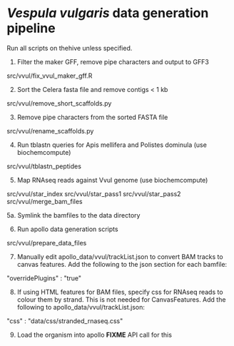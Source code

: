 # *Vespula vulgaris* data generation pipeline

Run all scripts on thehive unless specified.

1. Filter the maker GFF, remove pipe characters and output to GFF3

src/vvul/fix_vvul_maker_gff.R

2. Sort the Celera fasta file and remove contigs < 1 kb

src/vvul/remove_short_scaffolds.py

3. Remove pipe characters from the sorted FASTA file

src/vvul/rename_scaffolds.py

4. Run tblastn queries for Apis mellifera and Polistes dominula (use biochemcompute)

src/vvul/tblastn_peptides

5. Map RNAseq reads against Vvul genome (use biochemcompute)

src/vvul/star_index
src/vvul/star_pass1
src/vvul/star_pass2
src/vvul/merge_bam_files

5a. Symlink the bamfiles to the data directory

6. Run apollo data generation scripts

src/vvul/prepare_data_files

7. Manually edit apollo_data/vvul/trackList.json to convert BAM tracks to canvas features. Add the following to the json section for each bamfile:

"overridePlugins" : "true"

8. If using HTML features for BAM files, specify css for RNAseq reads to colour them by strand. This is not needed for CanvasFeatures. Add the following to apollo_data/vvul/trackList.json:

"css" : "data/css/stranded_rnaseq.css"

9. Load the organism into apollo
**FIXME** API call for this
